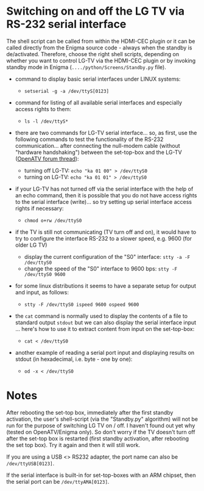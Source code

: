 Switching on and off the LG TV via RS-232 serial interface
==========================================================

The shell script can be called from within the HDMI-CEC plugin or it can be called directly from the Enigma source code - always when the standby is de/activated. Therefore, choose the right shell scripts, depending on whether you want to control LG-TV via the HDMI-CEC plugin or by invoking standby mode in Enigma (`..../python/Screens/Standby.py` file).

- command to display basic serial interfaces under LINUX systems:
  - `setserial -g -a /dev/ttyS[0123]`

- command for listing of all available serial interfaces and especially access rights to them:
  - `ls -l /dev/ttyS*`

- there are two commands for LG-TV serial interface... so, as first, use the following commands to test the functionality of the RS-232 communication... after connecting the null-modem cable (without "hardware handshaking") between the set-top-box and the LG-TV ([OpenATV forum thread](https://www.opena.tv/english-section/32512-solution-standby-mode-lg-tv-hdmi-cec-simplink.html)):
  - turning off LG-TV:     `echo "ka 01 00" > /dev/ttyS0`
  - turning on LG-TV:      `echo "ka 01 01" > /dev/ttyS0`

- if your LG-TV has not turned off via the serial interface with the help of an echo command, then it is possible that you do not have access rights to the serial interface (write)... so try setting up serial interface access rights if necessary:
  - `chmod o+rw /dev/ttyS0`

- if the TV is still not communicating (TV turn off and on), it would have to try to configure the interface
  RS-232 to a slower speed, e.g. 9600 (for older LG TV)
  - display the current configuration of the "S0" interface:  `stty -a -F /dev/ttyS0`
  - change the speed of the "S0" interface to 9600 bps:   `stty -F /dev/ttyS0 9600`
  
- for some linux distributions it seems to have a separate setup for output and input, as follows:
  - `stty -F /dev/ttyS0 ispeed 9600 ospeed 9600`

- the `cat` command is normally used to display the contents of a file to standard output `stdout` but we can also display the serial interface input ... here's how to use it to extract content from input on the set-top-box:
  - `cat < /dev/ttyS0`
- another example of reading a serial port input and displaying results on stdout (in hexadecimal, i.e. byte - one by one):
  - `od -x < /dev/ttyS0`

Notes
=====

After rebooting the set-top box, immediately after the first standby activation, the user's shell-script (via the "Standby.py" algorithm) will not be run for the purpose of switching LG TV on / off. I haven't found out yet why (tested on OpenATV/Enigma only). So don't worry if the TV doesn't turn off after the set-top box is restarted (first standby activation, after rebooting the set top box). Try it again and then it will still work.

If you are using a USB <> RS232 adapter, the port name can also be `/dev/ttyUSB[0123]`. 

If the serial interface is built-in for set-top-boxes with an ARM chipset, then the serial port can be `/dev/ttyAMA[0123]`.
